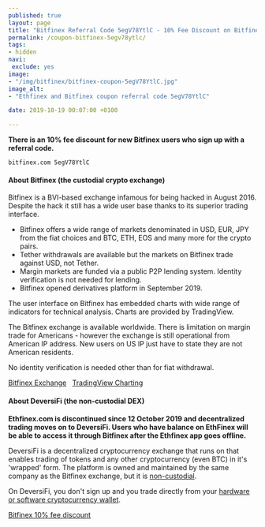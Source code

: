 ```yaml
---
published: true
layout: page
title: "Bitfinex Referral Code 5egV78YtlC - 10% Fee Discount on Bitfinex or DeversiFi"
permalink: /coupon-bitfinex-5egv78ytlc/
tags:
- hidden
navi:
 exclude: yes
image:
- "/img/bitfinex/bitfinex-coupon-5egV78YtlC.jpg"
image_alt:
- "Ethfinex and Bitfinex coupon referral code 5egV78YtlC"

date: 2019-10-19 00:07:00 +0100

---
```



**There is an 10% fee discount for new Bitfinex users who sign up with a referral code.**

`bitfinex.com 5egV78YtlC`


#### About Bitfinex (the custodial crypto exchange)

Bitfinex is a BVI-based exchange infamous for being hacked in August 2016. Despite the hack it still has a wide user base thanks to its superior trading interface.

* Bitfinex offers a wide range of markets denominated in USD, EUR, JPY from the fiat choices and BTC, ETH, EOS and many more for the crypto pairs.
* Tether withdrawals are available but the markets on Bitfinex trade against USD, not Tether.
* Margin markets are funded via a public P2P lending system. Identity verification is not needed for lending.
* Bitfinex opened derivatives platform in September 2019.

The user interface on Bitfinex has embedded charts with wide range of indicators for technical analysis. Charts are provided by TradingView.

The Bitfinex exchange is available worldwide. There is limitation on margin trade for Americans - however the exchange is still operational from American IP address. New users on US IP just have to state they are not American residents.

No identity verification is needed other than for fiat withdrawal.

<a rel="nofollow" href="https://bitfinex.com/?refcode=5egV78YtlC" class="button" target="_blank">Bitfinex Exchange</a> &nbsp; <a rel="nofollow" href="https://tradingview.go2cloud.org/aff_c?offer_id=2&aff_id=3223&file_id=205" class="button" target="_blank">TradingView Charting</a>

#### About DeversiFi (the non-custodial DEX)

**Ethfinex.com is discontinued since 12 October 2019 and decentralized trading moves on to DeversiFi. Users who have balance on EthFinex will be able to access it through Bitfinex after the Ethfinex app goes offline.**

DeversiFi is a decentralized cryptocurrency exchange that runs on that enables trading of tokens and any other cryptocurrency (even BTC) in it's 'wrapped' form. The platform is owned and maintained by the same company as the Bitfinex exchange, but it is [non-custodial](/dex-trading/).

On DeversiFi, you don't sign up and you trade directly from your [hardware or software cryptocurrency wallet](/altcoin-wallets/).


<a rel="nofollow" href="https://bitfinex.com/?refcode=5egV78YtlC" class="button" target="_blank">Bitfinex 10% fee discount</a>
